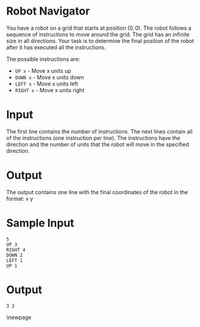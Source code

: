 # Robot Navigator

You have a robot on a grid that starts at position $(0,0)$. The robot follows a sequence of instructions to move around the grid. The grid has an infinite size in all directions. Your task is to determine the final position of the robot after it has executed all the instructions.

The possible instructions are:

 - `UP x` - Move x units up
 - `DOWN x` - Move x units down
 - `LEFT x` - Move x units left
 - `RIGHT x` - Move x units right

# Input

The first line contains the number of instructions. The next lines contain all of the instructions (one instruction per line). The instructions have the direction and the number of units that the robot will move in the specified direction.

# Output

The output contains one line with the final coordinates of the robot in the format: x y

# Sample Input
```
5
UP 3
RIGHT 4
DOWN 2
LEFT 1
UP 1
```
# Output
```
3 2
```
\newpage
